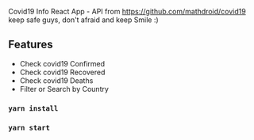 Covid19 Info React App - API from https://github.com/mathdroid/covid19
keep safe guys, don't afraid and keep Smile :)

## Features
- Check covid19 Confirmed
- Check covid19 Recovered
- Check covid19 Deaths
- Filter or Search by Country

### `yarn install`
### `yarn start`
